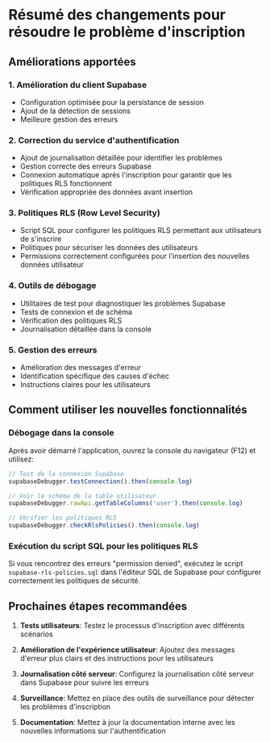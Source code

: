 # Résumé des changements pour résoudre le problème d'inscription

## Améliorations apportées

### 1. Amélioration du client Supabase 
- Configuration optimisée pour la persistance de session
- Ajout de la détection de sessions
- Meilleure gestion des erreurs

### 2. Correction du service d'authentification
- Ajout de journalisation détaillée pour identifier les problèmes
- Gestion correcte des erreurs Supabase
- Connexion automatique après l'inscription pour garantir que les politiques RLS fonctionnent
- Vérification appropriée des données avant insertion

### 3. Politiques RLS (Row Level Security)
- Script SQL pour configurer les politiques RLS permettant aux utilisateurs de s'inscrire
- Politiques pour sécuriser les données des utilisateurs
- Permissions correctement configurées pour l'insertion des nouvelles données utilisateur

### 4. Outils de débogage
- Utilitaires de test pour diagnostiquer les problèmes Supabase
- Tests de connexion et de schéma
- Vérification des politiques RLS
- Journalisation détaillée dans la console

### 5. Gestion des erreurs
- Amélioration des messages d'erreur
- Identification spécifique des causes d'échec
- Instructions claires pour les utilisateurs

## Comment utiliser les nouvelles fonctionnalités

### Débogage dans la console
Après avoir démarré l'application, ouvrez la console du navigateur (F12) et utilisez:
```js
// Test de la connexion Supabase
supabaseDebugger.testConnection().then(console.log)

// Voir le schéma de la table utilisateur
supabaseDebugger.rawApi.getTableColumns('user').then(console.log)

// Vérifier les politiques RLS
supabaseDebugger.checkRlsPolicies().then(console.log)
```

### Exécution du script SQL pour les politiques RLS
Si vous rencontrez des erreurs "permission denied", exécutez le script `supabase-rls-policies.sql` dans l'éditeur SQL de Supabase pour configurer correctement les politiques de sécurité.

## Prochaines étapes recommandées

1. **Tests utilisateurs**: Testez le processus d'inscription avec différents scénarios

2. **Amélioration de l'expérience utilisateur**: Ajoutez des messages d'erreur plus clairs et des instructions pour les utilisateurs

3. **Journalisation côté serveur**: Configurez la journalisation côté serveur dans Supabase pour suivre les erreurs

4. **Surveillance**: Mettez en place des outils de surveillance pour détecter les problèmes d'inscription

5. **Documentation**: Mettez à jour la documentation interne avec les nouvelles informations sur l'authentification 